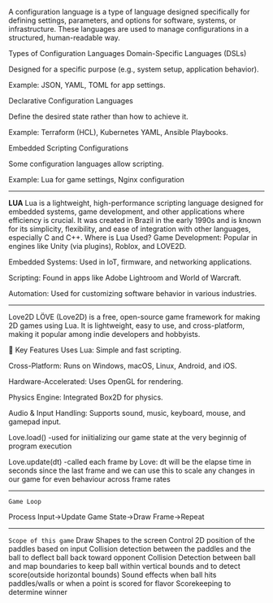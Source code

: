 A configuration language is a type of language designed specifically for defining settings, parameters, and options for software, systems, or infrastructure. These languages are used to manage configurations in a structured, human-readable way.

Types of Configuration Languages
Domain-Specific Languages (DSLs)

Designed for a specific purpose (e.g., system setup, application behavior).

Example: JSON, YAML, TOML for app settings.

Declarative Configuration Languages

Define the desired state rather than how to achieve it.

Example: Terraform (HCL), Kubernetes YAML, Ansible Playbooks.

Embedded Scripting Configurations

Some configuration languages allow scripting.

Example: Lua for game settings, Nginx configuration

---

**LUA**
Lua is a lightweight, high-performance scripting language designed for embedded systems, game development, and other applications where efficiency is crucial. It was created in Brazil in the early 1990s and is known for its simplicity, flexibility, and ease of integration with other languages, especially C and C++.
Where is Lua Used?
Game Development: Popular in engines like Unity (via plugins), Roblox, and LOVE2D.

Embedded Systems: Used in IoT, firmware, and networking applications.

Scripting: Found in apps like Adobe Lightroom and World of Warcraft.

Automation: Used for customizing software behavior in various industries.

---

Love2D
LÖVE (Love2D) is a free, open-source game framework for making 2D games using Lua. It is lightweight, easy to use, and cross-platform, making it popular among indie developers and hobbyists.

🔹 Key Features
Uses Lua: Simple and fast scripting.

Cross-Platform: Runs on Windows, macOS, Linux, Android, and iOS.

Hardware-Accelerated: Uses OpenGL for rendering.

Physics Engine: Integrated Box2D for physics.

Audio & Input Handling: Supports sound, music, keyboard, mouse, and gamepad input.

Love.load()
-used for iniitializing our game state at the very beginnig of program execution

Love.update(dt)
-called each frame by Love:
dt will be the elapse time in seconds since the last frame and we can use this to scale any changes in our game for even behaviour across frame rates

---

`Game Loop`

Process Input->Update Game State->Draw Frame->Repeat

---

`Scope of this game`
Draw Shapes to the screen
Control 2D position of the paddles based on input
Collision detection between the paddles and the ball to deflect ball back toward opponent
Collision Detection between ball and map boundaries to keep ball within vertical bounds and to detect score(outside horizontal bounds)
Sound effects when ball hits paddles/walls or when a point is scored for flavor
Scorekeeping to determine winner

